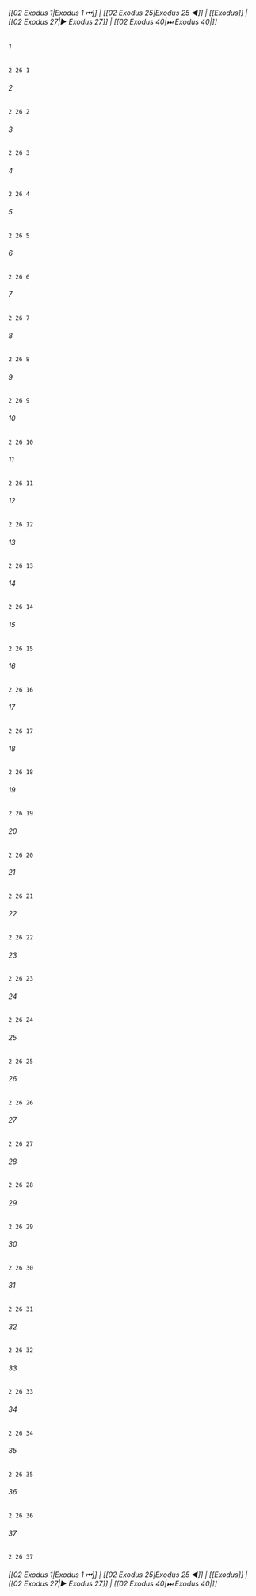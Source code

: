 
###### [[02 Exodus 1|Exodus 1 ⏮]] | [[02 Exodus 25|Exodus 25 ◀]] | [[Exodus]] | [[02 Exodus 27|▶ Exodus 27]] | [[02 Exodus 40|⏭ Exodus 40|]]

###### 1
``` verse
2 26 1 
```
###### 2
``` verse
2 26 2 
```
###### 3
``` verse
2 26 3 
```
###### 4
``` verse
2 26 4 
```
###### 5
``` verse
2 26 5 
```
###### 6
``` verse
2 26 6 
```
###### 7
``` verse
2 26 7 
```
###### 8
``` verse
2 26 8 
```
###### 9
``` verse
2 26 9 
```
###### 10
``` verse
2 26 10 
```
###### 11
``` verse
2 26 11 
```
###### 12
``` verse
2 26 12 
```
###### 13
``` verse
2 26 13 
```
###### 14
``` verse
2 26 14 
```
###### 15
``` verse
2 26 15 
```
###### 16
``` verse
2 26 16 
```
###### 17
``` verse
2 26 17 
```
###### 18
``` verse
2 26 18 
```
###### 19
``` verse
2 26 19 
```
###### 20
``` verse
2 26 20 
```
###### 21
``` verse
2 26 21 
```
###### 22
``` verse
2 26 22 
```
###### 23
``` verse
2 26 23 
```
###### 24
``` verse
2 26 24 
```
###### 25
``` verse
2 26 25 
```
###### 26
``` verse
2 26 26 
```
###### 27
``` verse
2 26 27 
```
###### 28
``` verse
2 26 28 
```
###### 29
``` verse
2 26 29 
```
###### 30
``` verse
2 26 30 
```
###### 31
``` verse
2 26 31 
```
###### 32
``` verse
2 26 32 
```
###### 33
``` verse
2 26 33 
```
###### 34
``` verse
2 26 34 
```
###### 35
``` verse
2 26 35 
```
###### 36
``` verse
2 26 36 
```
###### 37
``` verse
2 26 37 
```

###### [[02 Exodus 1|Exodus 1 ⏮]] | [[02 Exodus 25|Exodus 25 ◀]] | [[Exodus]] | [[02 Exodus 27|▶ Exodus 27]] | [[02 Exodus 40|⏭ Exodus 40|]]

